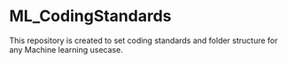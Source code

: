 # ML_CodingStandards
This repository is created to set coding standards and folder structure for any Machine learning usecase.
